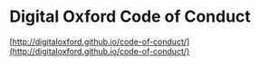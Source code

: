 # Digital Oxford Code of Conduct

[http://digitaloxford.github.io/code-of-conduct/](http://digitaloxford.github.io/code-of-conduct/)
